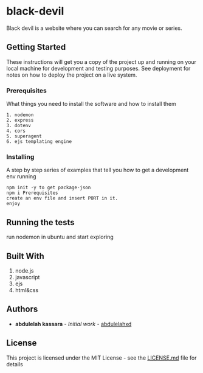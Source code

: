 # black-devil

Black devil is a website where you can search for any movie or series.

## Getting Started

These instructions will get you a copy of the project up and running on your local machine for development and testing purposes. See deployment for notes on how to deploy the project on a live system.

### Prerequisites

What things you need to install the software and how to install them

```
1. nodemon 
2. express
3. dotenv
4. cors
5. superagent
6. ejs templating engine

```

### Installing

A step by step series of examples that tell you how to get a development env running

```
npm init -y to get package-json
npm i Prerequisites
create an env file and insert PORT in it.
enjoy

```

## Running the tests

run nodemon in ubuntu and start exploring

## Built With

1. node.js
2. javascript
3. ejs 
4. html&css


## Authors

* **abdulelah kassara** - *Initial work* - [abdulelahxd](https://github.com/abdulelahxd)

## License

This project is licensed under the MIT License - see the [LICENSE.md](LICENSE.md) file for details
